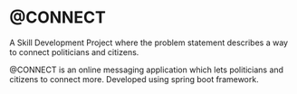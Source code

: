 # @CONNECT
A Skill Development Project where the problem statement describes a way to connect politicians and citizens.

@CONNECT is an online messaging application which lets politicians and citizens to connect more. 
Developed using spring boot framework.
